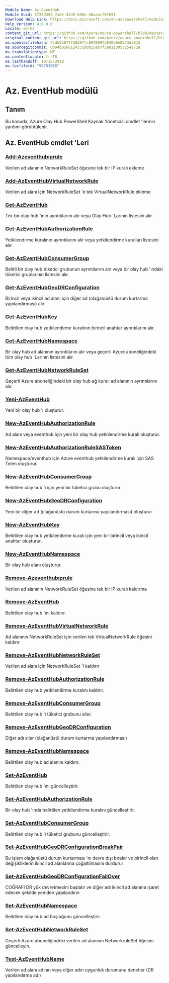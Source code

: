 ```yaml
---
Module Name: Az.EventHub
Module Guid: 5728d353-7ad5-42d8-b00a-46aaecf07b91
Download Help Link: https://docs.microsoft.com/en-us/powershell/module/az.eventhub
Help Version: 4.0.0.0
Locale: en-US
content_git_url: https://github.com/Azure/azure-powershell/blob/master/src/EventHub/EventHub/help/Az.EventHub.md
original_content_git_url: https://github.com/Azure/azure-powershell/blob/master/src/EventHub/EventHub/help/Az.EventHub.md
ms.openlocfilehash: 43db5b8777d8d97fc89480973040b0e8273d3815
ms.sourcegitcommit: 0b94b9566124331d0b15eb7f5a811305c254172e
ms.translationtype: MT
ms.contentlocale: tr-TR
ms.lasthandoff: 10/15/2019
ms.locfileid: "93751018"
---
```

# Az. EventHub modülü
## Tanım
Bu konuda, Azure Olay Hub PowerShell Kaynak Yöneticisi cmdlet 'lerinin yardımı görüntülenir.

## Az. EventHub cmdlet 'Leri
### [Add-Azeventhubıprule](Add-AzEventHubIPRule.md)
Verilen ad alanının NetworkRuleSet öğesine tek bir IP kuralı ekleme

### [Add-AzEventHubVirtualNetworkRule](Add-AzEventHubVirtualNetworkRule.md)
Verilen ad alanı için NetworkRuleSet 'e tek VirtualNetworkRule ekleme

### [Get-AzEventHub](Get-AzEventHub.md)
Tek bir olay hub 'ının ayrıntılarını alır veya Olay Hub 'Larının listesini alır.

### [Get-AzEventHubAuthorizationRule](Get-AzEventHubAuthorizationRule.md)
Yetkilendirme kuralının ayrıntılarını alır veya yetkilendirme kuralları listesini alır.

### [Get-AzEventHubConsumerGroup](Get-AzEventHubConsumerGroup.md)
Belirli bir olay hub tüketici grubunun ayrıntılarını alır veya bir olay hub 'ındaki tüketici gruplarının listesini alır.

### [Get-AzEventHubGeoDRConfiguration](Get-AzEventHubGeoDRConfiguration.md)
Birincil veya ikincil ad alanı için diğer ad (olağanüstü durum kurtarma yapılandırması) alır

### [Get-AzEventHubKey](Get-AzEventHubKey.md)
Belirtilen olay hub yetkilendirme kuralının birincil anahtar ayrıntılarını alır.

### [Get-AzEventHubNamespace](Get-AzEventHubNamespace.md)
Bir olay hub ad alanının ayrıntılarını alır veya geçerli Azure aboneliğindeki tüm olay hub 'Larının listesini alır.

### [Get-AzEventHubNetworkRuleSet](Get-AzEventHubNetworkRuleSet.md)
Geçerli Azure aboneliğindeki bir olay hub ağ kuralı ad alanının ayrıntılarını alır.

### [Yeni-AzEventHub](New-AzEventHub.md)
Yeni bir olay hub 'ı oluşturur.

### [New-AzEventHubAuthorizationRule](New-AzEventHubAuthorizationRule.md)
Ad alanı veya eventhub için yeni bir olay hub yetkilendirme kuralı oluşturur.

### [New-AzEventHubAuthorizationRuleSASToken](New-AzEventHubAuthorizationRuleSASToken.md)
Namespace/eventhub için Azure eventhub yetkilendirme kuralı için SAS Tolen oluşturur. 

### [New-AzEventHubConsumerGroup](New-AzEventHubConsumerGroup.md)
Belirtilen olay hub 'ı için yeni bir tüketici grubu oluşturur.

### [New-AzEventHubGeoDRConfiguration](New-AzEventHubGeoDRConfiguration.md)
Yeni bir diğer ad (olağanüstü durum kurtarma yapılandırması) oluşturur

### [New-AzEventHubKey](New-AzEventHubKey.md)
Belirtilen olay hub yetkilendirme kuralı için yeni bir birincil veya ikincil anahtar oluşturur.

### [New-AzEventHubNamespace](New-AzEventHubNamespace.md)
Bir olay hub alanı oluşturur.

### [Remove-Azeventhubıprule](Remove-AzEventHubIPRule.md)
Verilen ad alanının NetworkRuleSet öğesine tek bir IP kuralı kaldırma

### [Remove-AzEventHub](Remove-AzEventHub.md)
Belirtilen olay hub 'ını kaldırır.

### [Remove-AzEventHubVirtualNetworkRule](Remove-AzEventHubVirtualNetworkRule.md)
Ad alanının NetworkRuleSet için verilen tek VirtualNetworkRule öğesini kaldırır

### [Remove-AzEventHubNetworkRuleSet](Remove-AzEventHubNetworkRuleSet.md)
Verilen ad alanı için NetworkRuleSet 'i kaldırır

### [Remove-AzEventHubAuthorizationRule](Remove-AzEventHubAuthorizationRule.md)
Belirtilen olay hub yetkilendirme kuralını kaldırır.

### [Remove-AzEventHubConsumerGroup](Remove-AzEventHubConsumerGroup.md)
Belirtilen olay hub 'ı tüketici grubunu siler.

### [Remove-AzEventHubGeoDRConfiguration](Remove-AzEventHubGeoDRConfiguration.md)
Diğer adı siler (olağanüstü durum kurtarma yapılandırması)

### [Remove-AzEventHubNamespace](Remove-AzEventHubNamespace.md)
Belirtilen olay hub ad alanını kaldırır.

### [Set-AzEventHub](Set-AzEventHub.md)
Belirtilen olay hub 'ını güncelleştirir.

### [Set-AzEventHubAuthorizationRule](Set-AzEventHubAuthorizationRule.md)
Bir olay hub 'ında belirtilen yetkilendirme kuralını güncelleştirir.

### [Set-AzEventHubConsumerGroup](Set-AzEventHubConsumerGroup.md)
Belirtilen olay hub 'ı tüketici grubunu güncelleştirir.

### [Set-AzEventHubGeoDRConfigurationBreakPair](Set-AzEventHubGeoDRConfigurationBreakPair.md)
Bu işlem olağanüstü durum kurtarması 'nı devre dışı bırakır ve birincil olan değişikliklerin ikincil ad alanlarına çoğaltılmasını durdurur

### [Set-AzEventHubGeoDRConfigurationFailOver](Set-AzEventHubGeoDRConfigurationFailOver.md)
COĞRAFI DR yük devretmesini başlatır ve diğer adı ikincil ad alanına işaret edecek şekilde yeniden yapılandırın

### [Set-AzEventHubNamespace](Set-AzEventHubNamespace.md)
Belirtilen olay hub ad boşluğunu güncelleştirir.

### [Set-AzEventHubNetworkRuleSet](Set-AzEventHubNetworkRuleSet.md)
Geçerli Azure aboneliğindeki verilen ad alanının NetworkruleSet öğesini güncelleyin.

### [Test-AzEventHubName](Test-AzEventHubName.md)
Verilen ad alanı adının veya diğer adın uygunluk durumunu denetler (DR yapılandırma adı)


